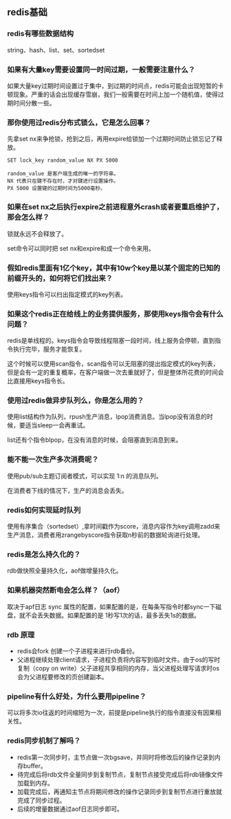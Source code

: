 ## redis基础

### redis有哪些数据结构

string、hash、list、set、sortedset



### 如果有大量key需要设置同一时间过期，一般需要注意什么？

如果大量key过期时间设置过于集中，到过期的时间点，redis可能会出现短暂的卡顿现象。严重的话会出现缓存雪崩，我们一般需要在时间上加一个随机值，使得过期时间分散一些。



### 那你使用过redis分布式锁么，它是怎么回事？

先拿set nx来争抢锁，抢到之后，再用expire给锁加一个过期时间防止锁忘记了释放。

```
SET lock_key random_value NX PX 5000

random_value 是客户端生成的唯一的字符串。
NX 代表只在键不存在时，才对键进行设置操作。
PX 5000 设置键的过期时间为5000毫秒。
```



### 如果在set nx之后执行expire之前进程意外crash或者要重启维护了，那会怎么样？

锁就永远不会释放了。

set命令可以同时把 set nx和expire和成一个命令来用。



### 假如redis里面有1亿个key，其中有10w个key是以某个固定的已知的前缀开头的，如何将它们找出来？

使用keys指令可以扫出指定模式的key列表。



### 如果这个redis正在给线上的业务提供服务，那使用keys指令会有什么问题？

redis是单线程的。keys指令会导致线程阻塞一段时间，线上服务会停顿，直到指令执行完毕，服务才能恢复。

这个时候可以使用scan指令，scan指令可以无阻塞的提出指定模式的key列表，但是会有一定的重复概率，在客户端做一次去重就好了，但是整体所花费的时间会比直接用keys指令长。



### 使用过redis做异步队列么，你是怎么用的？

使用list结构作为队列，rpush生产消息，lpop消费消息。当lpop没有消息的时候，要适当sleep一会再重试。

list还有个指令blpop，在没有消息的时候，会阻塞直到消息到来。



### 能不能一次生产多次消费呢？

使用pub/sub主题订阅者模式，可以实现 1:n 的消息队列。

在消费者下线的情况下，生产的消息会丢失。



### redis如何实现延时队列

使用有序集合（sortedset）,拿时间戳作为score，消息内容作为key调用zadd来生产消息，消费者用zrangebyscore指令获取n秒前的数据轮询进行处理。



### redis是怎么持久化的？

rdb做快照全量持久化，aof做增量持久化。



### 如果机器突然断电会怎么样？（aof）

取决于apf日志 sync 属性的配置，如果配置的是，在每条写指令时都sync一下磁盘，就不会丢失数据。如果配置的是 1秒写1次的话，最多丢失1s的数据。



### rdb 原理

- redis会fork 创建一个子进程来进行rdb备份。
- 父进程继续处理client请求，子进程负责将内容写到临时文件。由于os的写时复制（copy on write）父子进程共享相同的内存，当父进程处理写请求时os会为父进程要修改的页创建副本。



### pipeline有什么好处，为什么要用pipeline？

可以将多次io往返的时间缩短为一次，前提是pipeline执行的指令直接没有因果相关性。



### redis同步机制了解吗？

- redis第一次同步时，主节点做一次bgsave，并同时将修改后的操作记录到内存buffer。
- 待完成后将rdb文件全量同步到复制节点，复制节点接受完成后将rdb镜像文件加载到内存。
- 加载完成后，再通知主节点将期间修改的操作记录同步到复制节点进行重放就完成了同步过程。
- 后续的增量数据通过aof日志同步即可。

